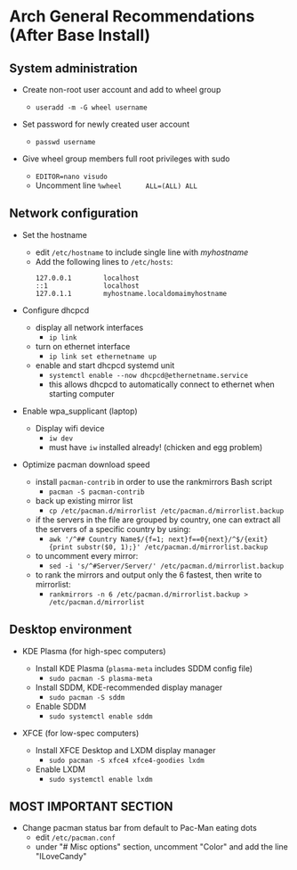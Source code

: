 # Arch General Recommendations (After Base Install)

## System administration
- Create non-root user account and add to wheel group
  - `useradd -m -G wheel username`

- Set password for newly created user account
  - `passwd username`

- Give wheel group members full root privileges with sudo
  - `EDITOR=nano visudo`
  - Uncomment line `%wheel      ALL=(ALL) ALL`

## Network configuration
- Set the hostname
  - edit `/etc/hostname` to include single line with _myhostname_
  - Add the following lines to `/etc/hosts`:
    ```
    127.0.0.1        localhost
    ::1              localhost
    127.0.1.1        myhostname.localdomaimyhostname
    ```

- Configure dhcpcd
  - display all network interfaces
    - `ip link`
  - turn on ethernet interface
    - `ip link set ethernetname up`
  - enable and start dhcpcd systemd unit
    - `systemctl enable --now dhcpcd@ethernetname.service`
    - this allows dhcpcd to automatically connect to ethernet when starting computer

- Enable wpa_supplicant (laptop)
  - Display wifi device
    - `iw dev`
    - must have `iw` installed already! (chicken and egg problem)

- Optimize pacman download speed
  - install `pacman-contrib` in order to use the rankmirrors Bash script
    - `pacman -S pacman-contrib`
  - back up existing mirror list
    - `cp /etc/pacman.d/mirrorlist /etc/pacman.d/mirrorlist.backup`
  - if the servers in the file are grouped by country, one can extract all the servers of a specific country by using:
    - `awk '/^## Country Name$/{f=1; next}f==0{next}/^$/{exit}{print substr($0, 1);}' /etc/pacman.d/mirrorlist.backup`
  - to uncomment every mirror:
    - `sed -i 's/^#Server/Server/' /etc/pacman.d/mirrorlist.backup`
  - to rank the mirrors and output only the 6 fastest, then write to mirrorlist:
    - `rankmirrors -n 6 /etc/pacman.d/mirrorlist.backup > /etc/pacman.d/mirrorlist`

## Desktop environment
- KDE Plasma (for high-spec computers)
  - Install KDE Plasma (`plasma-meta` includes SDDM config file)
    - `sudo pacman -S plasma-meta`
  - Install SDDM, KDE-recommended display manager
    - `sudo pacman -S sddm`
  - Enable SDDM
    - `sudo systemctl enable sddm`

- XFCE (for low-spec computers)
  - Install XFCE Desktop and LXDM display manager
    - `sudo pacman -S xfce4 xfce4-goodies lxdm`
  - Enable LXDM 
    - `sudo systemctl enable lxdm`

## MOST IMPORTANT SECTION
- Change pacman status bar from default to Pac-Man eating dots
  - edit `/etc/pacman.conf`
  - under "# Misc options" section, uncomment "Color" and add the line "ILoveCandy"
